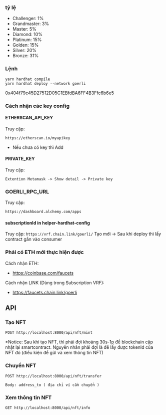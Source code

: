 ### tỷ lệ
- Challenger: 1%
- Grandmaster: 3%
- Master: 5%
- Diamond: 10%
- Platinum: 15%
- Golden: 15%
- Silver: 20%
- Bronze: 31%

### Lệnh

``` 
yarn hardhat compile 
yarn hardhat deploy --network goerli
```


0x404f79c45D27512D05C1EBfdBA6FF4B3Ffc6b6e5

### Cách nhận các key config

#### ETHERSCAN_API_KEY

Truy cập: 

``` https://etherscan.io/myapikey ```

- Nếu chưa có key thì Add

#### PRIVATE_KEY

Truy cập:

```Extention Metamask -> Show detail -> Private key ```


### GOERLI_RPC_URL

Truy cập:

``` https://dashboard.alchemy.com/apps ```

#### subscriptionId in helper-hardhat-config

Truy cập: 
``` https://vrf.chain.link/goerli/ ```
Tạo mới -> Sau khi deploy thì lấy contract gắn vào consumer



### Phải có ETH mới thực hiện được

Cách nhận ETH:

- https://coinbase.com/faucets

Cách nhận LINK (Dùng trong Subscription VRF):

- https://faucets.chain.link/goerli


## API

### Tạo NFT

```
POST http://localhost:8000/api/nft/mint

```
*Notice: Sau khi tạo NFT, thì phải đợi khoảng 30s-1p để blockchain cập nhật lại smartcontract.
Nguyên nhân phải đợi là để lấy được tokenId của NFT đó (điều kiện để gửi và xem thông tin NFT)

### Chuyển NFT
```
POST http://localhost:8000/api/nft/transfer

Body: address_to ( địa chỉ ví cần chuyển )
```

### Xem thông tin NFT
```
GET http://localhost:8000/api/nft/info

```


